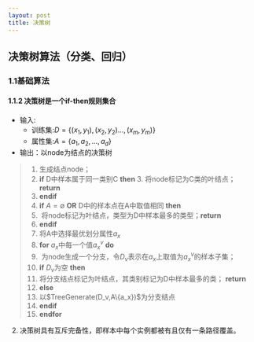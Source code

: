 ```yaml
---
layout: post
title: 决策树
---
```


## 决策树算法（分类、回归）

### 1.1基础算法
#### 1.1.2 决策树是一个if-then规则集合
* 输入:
  - 训练集:$D=\{(x_1,y_1),(x_2,y_2)...,(x_m,y_m)\}$
  - 属性集:$A=\{a_1,a_2,...,a_d\}$
* 输出：以node为结点的决策树
>1. 生成结点node；
>2. **if** D中样本属于同一类别C **then**
>3. 将node标记为C类的叶结点；**return**
>4. **endif**
>5. **if** $A=\emptyset$ **OR** D中的样本点在A中取值相同 **then**
>6.  将node标记为叶结点，类型为D中样本最多的类型；**return**
>7. **endif**
>8. 将A中选择最优划分属性$a_x$
>9. **for** $a_x$中每一个值$a^v_x$ **do**
>10.  为node生成一个分支，令$D_v$表示在$a_x$上取值为$a^v_x$的样本子集；
>11.   **if** $D_v$为空 **then**
>12.    将分支结点标记为叶结点，其类别标记为D中样本最多的类； **return**
>13.   **else**
>14.    以$TreeGenerate(D_v,A\\{a_x\})$为分支结点
>15. **endif**
>14. **endfor**

2. 决策树具有互斥完备性，即样本中每个实例都被有且仅有一条路径覆盖。



